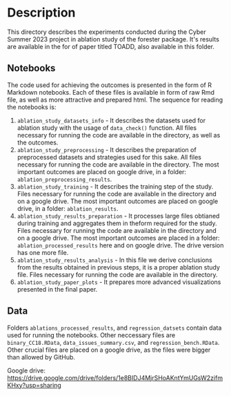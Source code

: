 # Description

This directory describes the experiments conducted during the Cyber Summer 2023 project in ablation study of the forester package. It's results are available in the for of paper titled TOADD, also available in this folder.

## Notebooks

The code used for achieving the outcomes is presented in the form of R Markdown notebooks. Each of these files is available in form of raw Rmd file, as well as more attractive and prepared html. The sequence for reading the notebooks is:

1. `ablation_study_datasets_info` - It describes the datasets used for ablation study with the usage of `data_check()` function. All files necessary for running the code are available in the directory, as well as the outcomes.
2. `ablation_study_preprocessing` - It describes the preparation of preprocessed datasets and strategies used for this sake. All files necessary for running the code are available in the directory. The most important outcomes are placed on google drive, in a folder: `ablation_preprocessing_results`.
3. `ablation_study_training` - It describes the training step of the study. Files necessary for running the code are available in the directory and on a google drive. The most important outcomes are placed on google drive, in a folder: `ablation_results`.
4. `ablation_study_results_preparation` - It processes large files obtianed during training and aggregates them in theform required for the study. Files necessary for running the code are available in the directory and on a google drive. The most important outcomes are placed in a folder: `ablation_processed_results` here and on google drive. The drive version has one more file. 
5. `ablation_study_results_analysis` - In this file we derive conclusions from the results obtained in previous steps, it is a proper ablation study file. Files necessary for running the code are available in the directory.
6. `ablation_study_paper_plots` - It prepares more advanced visualizations presented in the final paper.

## Data

Folders `ablations_processed_results`, and `regression_datsets` contain data used for running the notebooks. Other neccessary files are `binary_CC18.RData`, `data_issues_summary.csv`, and `regression_bench.RData`. Other crucial files are placed on a google drive, as the files were bigger than allowed by GitHub. 

Google drive: https://drive.google.com/drive/folders/1e8BIDJ4MjrSHoAKntYmUGsW2zifmKHxy?usp=sharing
